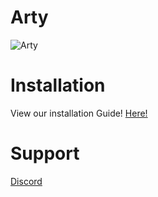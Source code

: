 # Arty

![Arty](https://artydiscordbot.github.io/img/icon.png)
<a href="https://discord.gg/2B4UvKx"><img src="https://discordapp.com/api/guilds/434616224421511170/widget.png?style=banner2" alt="" /></a>
# Installation

View our installation Guide!
[Here!](https://artydiscordbot.github.io/installation/)

# Support
[Discord](https://discord.gg/JJ7vrKH)
